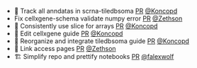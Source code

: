 - 📝 Track all anndatas in scrna-tiledbsoma [PR](https://github.com/laminlabs/lamin-usecases/pull/153) [@Koncopd](https://github.com/Koncopd)
- Fix cellxgene-schema validate numpy error [PR](https://github.com/laminlabs/cellxgene-lamin/pull/95) [@Zethson](https://github.com/Zethson)
- 📝 Consistently use slice for arrays [PR](https://github.com/laminlabs/cellxgene-lamin/pull/93) [@Koncopd](https://github.com/Koncopd)
- 📝 Edit cellxgene guide [PR](https://github.com/laminlabs/cellxgene-lamin/pull/92) [@Koncopd](https://github.com/Koncopd)
- 📝 Reorganize and integrate tiledbsoma guide [PR](https://github.com/laminlabs/cellxgene-lamin/pull/91) [@Koncopd](https://github.com/Koncopd)
- 📝 Link access pages [PR](https://github.com/laminlabs/lamin-usecases/pull/152) [@Zethson](https://github.com/Zethson)
- 🏗️ Simplify repo and prettify notebooks [PR](https://github.com/laminlabs/lamin-mlops/pull/19) [@falexwolf](https://github.com/falexwolf)
